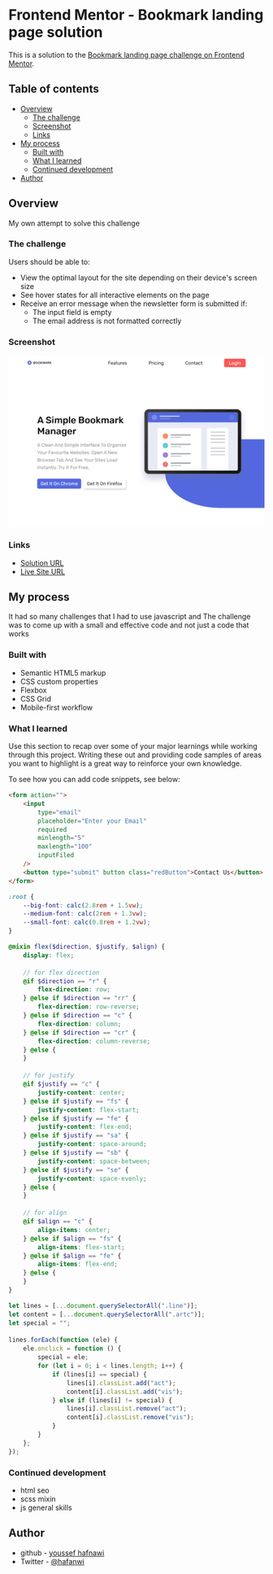 # Frontend Mentor - Bookmark landing page solution

This is a solution to the [Bookmark landing page challenge on Frontend Mentor](https://www.frontendmentor.io/challenges/bookmark-landing-page-5d0b588a9edda32581d29158).

## Table of contents

-   [Overview](#overview)
    -   [The challenge](#the-challenge)
    -   [Screenshot](#screenshot)
    -   [Links](#links)
-   [My process](#my-process)
    -   [Built with](#built-with)
    -   [What I learned](#what-i-learned)
    -   [Continued development](#continued-development)
-   [Author](#author)

## Overview

My own attempt to solve this challenge

### The challenge

Users should be able to:

-   View the optimal layout for the site depending on their device's screen size
-   See hover states for all interactive elements on the page
-   Receive an error message when the newsletter form is submitted if:
    -   The input field is empty
    -   The email address is not formatted correctly

### Screenshot

![hero of the page](./screenshot.png)

### Links

-   [Solution URL](https://www.frontendmentor.io/solutions/bookmark-LI23Ip8fpS)
-   [Live Site URL](https://ymhaah.github.io/bookmark/)

## My process

It had so many challenges that I had to use javascript and The challenge was to come up with a small and effective code and not just a code that works

### Built with

-   Semantic HTML5 markup
-   CSS custom properties
-   Flexbox
-   CSS Grid
-   Mobile-first workflow

### What I learned

Use this section to recap over some of your major learnings while working through this project. Writing these out and providing code samples of areas you want to highlight is a great way to reinforce your own knowledge.

To see how you can add code snippets, see below:

```html
<form action="">
	<input
		type="email"
		placeholder="Enter your Email"
		required
		minlength="5"
		maxlength="100"
		inputFiled
	/>
	<button type="submit" button class="redButton">Contact Us</button>
</form>
```

```css
:root {
	--big-font: calc(2.8rem + 1.5vw);
	--medium-font: calc(2rem + 1.3vw);
	--small-font: calc(0.8rem + 1.2vw);
}
```

```scss
@mixin flex($direction, $justify, $align) {
	display: flex;

	// for flex direction
	@if $direction == "r" {
		flex-direction: row;
	} @else if $direction == "rr" {
		flex-direction: row-reverse;
	} @else if $direction == "c" {
		flex-direction: column;
	} @else if $direction == "cr" {
		flex-direction: column-reverse;
	} @else {
	}

	// for justify
	@if $justify == "c" {
		justify-content: center;
	} @else if $justify == "fs" {
		justify-content: flex-start;
	} @else if $justify == "fe" {
		justify-content: flex-end;
	} @else if $justify == "sa" {
		justify-content: space-around;
	} @else if $justify == "sb" {
		justify-content: space-between;
	} @else if $justify == "se" {
		justify-content: space-evenly;
	} @else {
	}

	// for align
	@if $align == "c" {
		align-items: center;
	} @else if $align == "fs" {
		align-items: flex-start;
	} @else if $align == "fe" {
		align-items: flex-end;
	} @else {
	}
}
```

```js
let lines = [...document.querySelectorAll(".line")];
let content = [...document.querySelectorAll(".artc")];
let special = "";

lines.forEach(function (ele) {
	ele.onclick = function () {
		special = ele;
		for (let i = 0; i < lines.length; i++) {
			if (lines[i] == special) {
				lines[i].classList.add("act");
				content[i].classList.add("vis");
			} else if (lines[i] != special) {
				lines[i].classList.remove("act");
				content[i].classList.remove("vis");
			}
		}
	};
});
```

### Continued development

-   html seo
-   scss mixin
-   js general skills

## Author

-   github - [youssef hafnawi](https://github.com/ymhaah)
-   Twitter - [@hafanwi](https://twitter.com/hafanwi)
